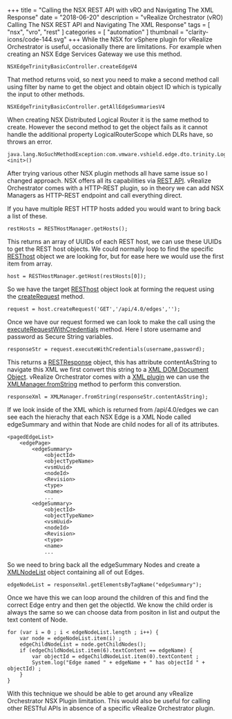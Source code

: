+++
title = "Calling the NSX REST API with vRO and Navigating The XML Response"
date = "2018-06-20"
description = "vRealize Orchestrator (vRO) Calling The NSX REST API and Navigating The XML Response"
tags = [
    "nsx",
    "vro",
    "rest"
]
categories = [
    "automation"
]
thumbnail = "clarity-icons/code-144.svg"
+++
While the NSX for vSphere plugin for vRealize Orchestrator is useful, occasionally there are limitations. For example when creating an NSX Edge Services Gateway we use this method.

```
NSXEdgeTrinityBasicController.createEdgeV4
```

That method returns void,  so next you need to make a second method call using filter by name to get the object and obtain object ID which is typically the input to other methods.

```
NSXEdgeTrinityBasicController.getAllEdgeSummariesV4
```

When creating NSX Distributed Logical Router it is the same method to create. However the second method to get the object fails as it cannot handle the additional property LogicalRouterScope which DLRs have, so throws an error.

```
java.lang.NoSuchMethodException:com.vmware.vshield.edge.dto.trinity.LogicalRouterScope.<init>()
```

After trying various other NSX plugin methods all have same issue so I changed approach. NSX offers all its capabilities via [REST API](https://docs.vmware.com/en/VMware-NSX-for-vSphere/6.4/nsx_64_api.pdf). vRealize Orchestrator comes with a HTTP-REST plugin, so in theory we can add NSX Managers as HTTP-REST endpoint and call everything direct.

If you have multiple REST HTTP hosts added you would want to bring back a list of these.

```
restHosts = RESTHostManager.getHosts();
```

This returns an array of UUIDs of each REST host, we can use these UUIDs to get the REST host objects. We could normally loop to find the specific [RESThost](http://www.vroapi.com/Class/REST/2.2.2/RESTHost) object we are looking for, but for ease here we would use the first item from array.

```
host = RESTHostManager.getHost(restHosts[0]);
```

So we have the target [RESThost](http://www.vroapi.com/Class/REST/2.2.2/RESTHost) object look at forming the request using the [createRequest](http://www.vroapi.com/Method/REST/2.2.2/RESTHost/createRequest) method.

```
request = host.createRequest('GET','/api/4.0/edges','');
```

Once we have our request formed we can look to make the call using the [executeRequestWithCredentials](http://www.vroapi.com/Method/REST/2.2.2/RESTHost/executeRequestWithCredentials) method. Here I store username and password as Secure String variables.

```
responseStr = request.executeWithCredentials(username,password);
```

This returns a [RESTResponse](http://www.vroapi.com/Class/REST/2.2.2/RESTResponse) object, this has attribute contentAsString to navigate this XML we first convert this string to a [XML DOM Document Object](https://www.w3schools.com/XML/dom_document.asp). vRealize Orchestrator comes with a [XML plugin](http://www.vroapi.com/Plugin/XML/7.0.1) we can use the [XMLManager.fromString](http://www.vroapi.com/Method/XML/7.0.1/XMLManager/fromString) method to perform this converstion.

```
responseXml = XMLManager.fromString(responseStr.contentAsString);
```

If we look inside of the XML which is returned from /api/4.0/edges we can see each the hierachy that each NSX Edge is a XML Node called edgeSummary and within that Node are child nodes for all of its attributes.

```
<pagedEdgeList>
    <edgePage>
        <edgeSummary>
            <objectId>
            <objectTypeName>
            <vsmUuid>
            <nodeId>
            <Revision>
            <type>
            <name>
            ...
        <edgeSummary>
            <objectId>
            <objectTypeName>
            <vsmUuid>
            <nodeId>
            <Revision>
            <type>
            <name>
            ...
```

So we need to bring back all the edgeSummary Nodes and create a [XMLNodeList](http://www.vroapi.com/Class/XML/7.0.1/XMLNodeList) object containing all of out Edges.

```
edgeNodeList = responseXml.getElementsByTagName("edgeSummary");
```

Once we have this we can loop around the children of this and find the correct Edge entry and then get the objectId. We know the child order is always the same so we can choose data from positon in list and output the text content of Node.

```
for (var i = 0 ; i < edgeNodeList.length ; i++) {
    var node = edgeNodeList.item(i) ;
    edgeChildNodeList = node.getChildNodes();
    if (edgeChildNodeList.item(6).textContent == edgeName) {
        var objectId = edgeChildNodeList.item(0).textContent ;
        System.log("Edge named " + edgeName + " has objectId " + objectId) ;
    }
}
```

With this technique we should be able to get around any vRealize Orchestrator NSX Plugin limitation. This would also be useful for calling other RESTful APIs in absence of a specific vRealize Orchestrator plugin.